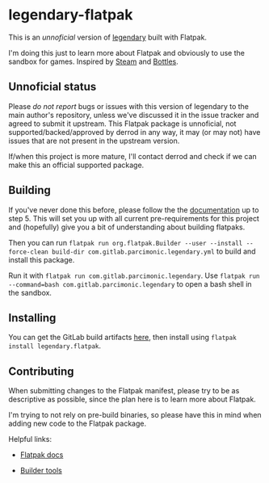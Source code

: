 # legendary-flatpak

This is an *unnoficial* version of [legendary](https://github.com/derrod/legendary) built with Flatpak.

I'm doing this just to learn more about Flatpak and obviously to use the sandbox for games. Inspired by [Steam](https://github.com/flathub/com.valvesoftware.Steam) and [Bottles](https://github.com/flathub/com.usebottles.bottles).

## Unnoficial status

Please *do not report* bugs or issues with this version of legendary to the main author's repository, unless we've discussed it in the issue tracker and agreed to submit it upstream. This Flatpak package is unnoficial, not supported/backed/approved by derrod in any way, it may (or may not) have issues that are not present in the upstream version.

If/when this project is more mature, I'll contact derrod and check if we can make this an official supported package.

## Building

If you've never done this before, please follow the the [documentation](https://docs.flatpak.org/en/latest/first-build.html#test-the-build) up to step 5. This will set you up with all current pre-requirements for this project and (hopefully) give you a bit of understanding about building flatpaks.

Then you can run `flatpak run org.flatpak.Builder --user --install --force-clean build-dir com.gitlab.parcimonic.legendary.yml` to build and install this package.

Run it with `flatpak run com.gitlab.parcimonic.legendary`. Use `flatpak run --command=bash com.gitlab.parcimonic.legendary` to open a bash shell in the sandbox.

## Installing

You can get the GitLab build artifacts [here](https://gitlab.com/parcimonic/legendary-flatpak/-/jobs), then install using `flatpak install legendary.flatpak`.

## Contributing

When submitting changes to the Flatpak manifest, please try to be as descriptive as possible, since the plan here is to learn more about Flatpak.

I'm trying to not rely on pre-build binaries, so please have this in mind when adding new code to the Flatpak package.

Helpful links:

- [Flatpak docs](https://docs.flatpak.org/en/latest/building.html)

- [Builder tools](https://github.com/flatpak/flatpak-builder-tools)
